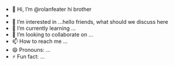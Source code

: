 - 👋 Hi, I’m @rolanfeater hi brother
- 
- 👀 I’m interested in ...hello friends, what should we discuss here
- 🌱 I’m currently learning ...
- 💞️ I’m looking to collaborate on ...
- 📫 How to reach me ...
- 😄 Pronouns: ...
- ⚡ Fun fact: ...

<!---
rolanfeater/rolanfeater is a ✨ special ✨ repository because its `README.md` (this file) appears on your GitHub profile.
You can click the Preview link to take a look at your changes.
--->

